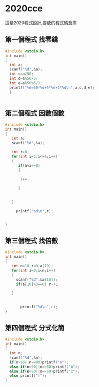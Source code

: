 # 2020cce

這是2020程式設計,要放的程式碼倉庫

## 第一個程式 找零錢
```c
#include <stdio.h>
int main()
{
  int a;
  scanf("%d",&a);
  int c=a/50;
  int d=a%50/5;
  int e=a%50%5/1;
  printf("%d=50*%d+5*%d+1*%d\n",a,c,d,e);
  }
  
 ```
 
## 第二個程式 因數個數
```c
#include <stdio.h>
int main()
{
   int a;
   scanf("%d",&a);
   
   int r=0;
   for(int i=1;i<=a;i++)
   {
      if(a%i==0)
      {
      
       r++;
      
      }
   
   
   }
 
     printf("%d\n",r);


}
```

## 第三個程式 找倍數
```c
#include <stdio.h>
int main()
{
   int n=10,r=0,a[10];
   for(int i=0;i<n;i++)
   {
     scanf("%d",&a[10]);
     if(a[10]%3==0) r++;
         
   }
 
      
       printf("%d\n",r);   
}   
```





## 第四個程式 分式化簡
```c
#include <stdio.h>
int main()
{
  int n;
  scanf("%d",&n);
  if(n>90||n==90)printf("a");
  else if(n<90||n==80)printf("b");
  else if(n<80||n==60)printf("c");
  else printf("f");
}
```


